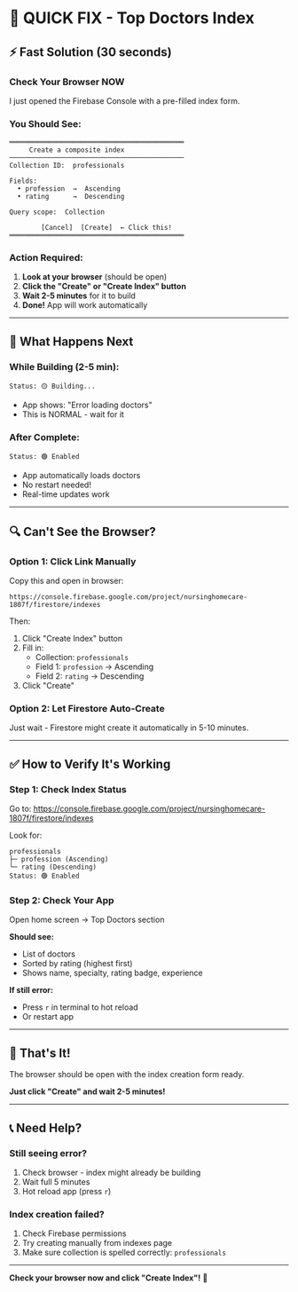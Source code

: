 # 🎯 QUICK FIX - Top Doctors Index

## ⚡ Fast Solution (30 seconds)

### Check Your Browser NOW
I just opened the Firebase Console with a pre-filled index form.

### You Should See:
```
════════════════════════════════════════════
     Create a composite index
────────────────────────────────────────────
Collection ID:  professionals

Fields:
  • profession  →  Ascending
  • rating      →  Descending

Query scope:  Collection

        [Cancel]  [Create]  ← Click this!
════════════════════════════════════════════
```

### Action Required:
1. **Look at your browser** (should be open)
2. **Click the "Create" or "Create Index" button**
3. **Wait 2-5 minutes** for it to build
4. **Done!** App will work automatically

---

## 📱 What Happens Next

### While Building (2-5 min):
```
Status: 🟡 Building...
```
- App shows: "Error loading doctors"
- This is NORMAL - wait for it

### After Complete:
```
Status: 🟢 Enabled
```
- App automatically loads doctors
- No restart needed!
- Real-time updates work

---

## 🔍 Can't See the Browser?

### Option 1: Click Link Manually
Copy this and open in browser:
```
https://console.firebase.google.com/project/nursinghomecare-1807f/firestore/indexes
```

Then:
1. Click "Create Index" button
2. Fill in:
   - Collection: `professionals`
   - Field 1: `profession` → Ascending
   - Field 2: `rating` → Descending
3. Click "Create"

### Option 2: Let Firestore Auto-Create
Just wait - Firestore might create it automatically in 5-10 minutes.

---

## ✅ How to Verify It's Working

### Step 1: Check Index Status
Go to: https://console.firebase.google.com/project/nursinghomecare-1807f/firestore/indexes

Look for:
```
professionals
├─ profession (Ascending)
└─ rating (Descending)
Status: 🟢 Enabled
```

### Step 2: Check Your App
Open home screen → Top Doctors section

**Should see:**
- List of doctors
- Sorted by rating (highest first)
- Shows name, specialty, rating badge, experience

**If still error:**
- Press `r` in terminal to hot reload
- Or restart app

---

## 🚀 That's It!

The browser should be open with the index creation form ready.

**Just click "Create" and wait 2-5 minutes!**

---

## 📞 Need Help?

### Still seeing error?
1. Check browser - index might already be building
2. Wait full 5 minutes
3. Hot reload app (press `r`)

### Index creation failed?
1. Check Firebase permissions
2. Try creating manually from indexes page
3. Make sure collection is spelled correctly: `professionals`

---

**Check your browser now and click "Create Index"!** 🎯
